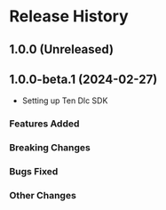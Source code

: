 # Release History

##  1.0.0 (Unreleased)

##  1.0.0-beta.1 (2024-02-27)

- Setting up Ten Dlc SDK

### Features Added



### Breaking Changes

### Bugs Fixed


### Other Changes

